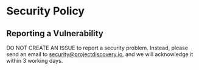 # Security Policy

## Reporting a Vulnerability

DO NOT CREATE AN ISSUE to report a security problem. Instead, please send an email to security@projectdiscovery.io, and we will acknowledge it within 3 working days.
